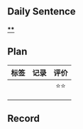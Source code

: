 ## **Daily Sentence**
#### <u>**</u>
> 

## **Plan**
| 标签  | 记录  | 评价  |
| :---: | :---: | :---: |
|       |       | ⭐⭐  |
|       |       |       |
|       |       |       |

## **Record**
>

